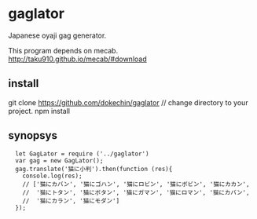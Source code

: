 # gaglator

Japanese oyaji gag generator.

This program depends on mecab.
http://taku910.github.io/mecab/#download

## install
git clone https://github.com/dokechin/gaglator
// change directory to your project.
npm install <gaglator directory>

## synopsys
```
  let GagLator = require ('../gaglator')
  var gag = new GagLator();
  gag.translate('猫に小判').then(function (res){
    console.log(res);
    // ['猫にカバン', '猫にゴハン', '猫にロビン', '猫にボビン', '猫にカカン',
    //  '猫にトタン', '猫にボタン', '猫にガマン', '猫にロマン', '猫にカバン',
    //  '猫にカラン', '猫にモダン']
  });
 ```
